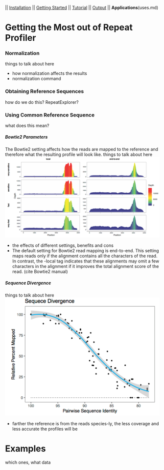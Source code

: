 || [Installation](readme.md) || [Getting Started](gettingstarted.md) || [Tutorial](tutorial.md) || [Output](output.md) || **Applications**(uses.md)

# Getting the Most out of Repeat Profiler 

### Normalization
things to talk about here
- how normalization affects the results
- normalization command

### Obtaining Reference Sequences
how do we do this? RepeatExplorer?

### Using Common Reference Sequence
what does this mean?

##### Bowtie2 Parameters
The Bowtie2 setting affects how the reads are mapped to the reference and therefore what the resulting profile will look like.
things to talk about here
![](./pics/bowtie2.PNG)
- the effects of different settings, benefits and cons
- The default setting for Bowtie2 read mapping is end-to-end. This setting maps reads only if the alignment contains all the characters of the read. In contrast, the -local tag indicates that these alignments may omit a few characters in the alignment if it improves the total alignment score of the read. (cite Bowtie2 manual)
 
##### Sequence Divergence
things to talk about here
![](./pics/sequencedivergence.PNG) 
- farther the reference is from the reads species-ly, the less coverage and less accurate the profiles will be

# Examples
which ones, what data
